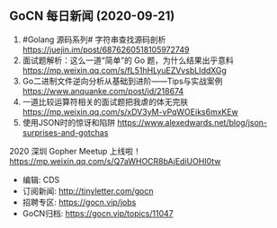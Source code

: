 ## GoCN 每日新闻 (2020-09-21)

1. #Golang 源码系列# 字符串查找源码剖析 https://juejin.im/post/6876260518105972749
2. 面试题解析：这么一道“简单”的 Go 题，为什么结果出乎意料 https://mp.weixin.qq.com/s/fL51hHLyuEZVvsbLIddXGg
3. Go二进制文件逆向分析从基础到进阶——Tips与实战案例 https://www.anquanke.com/post/id/218674
4. 一道比较运算符相关的面试题把我虐的体无完肤 https://mp.weixin.qq.com/s/xDV3yM-vPqWOEiks6mxKEw
5. 使用JSON时的惊讶和陷阱 https://www.alexedwards.net/blog/json-surprises-and-gotchas

2020 深圳 Gopher Meetup 上线啦！ https://mp.weixin.qq.com/s/Q7aWHOCR8bAjEdiUOHI0tw

* 编辑: CDS  
* 订阅新闻: http://tinyletter.com/gocn  
* 招聘专区: https://gocn.vip/jobs  
* GoCN归档: https://gocn.vip/topics/11047
